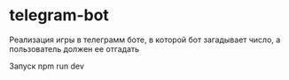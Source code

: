 # telegram-bot
Реализация игры в телеграмм боте, в которой бот загадывает число, а пользователь должен ее отгадать  



Запуск npm run dev
